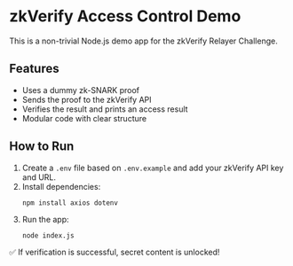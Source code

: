 # zkVerify Access Control Demo

This is a non-trivial Node.js demo app for the zkVerify Relayer Challenge.

## Features

- Uses a dummy zk-SNARK proof
- Sends the proof to the zkVerify API
- Verifies the result and prints an access result
- Modular code with clear structure

## How to Run

1. Create a `.env` file based on `.env.example` and add your zkVerify API key and URL.
2. Install dependencies:
   ```
   npm install axios dotenv
   ```
3. Run the app:
   ```
   node index.js
   ```

✅ If verification is successful, secret content is unlocked!
